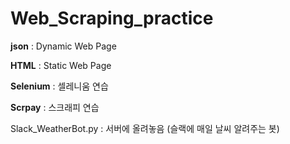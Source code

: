 # Web_Scraping_practice

**json** : Dynamic Web Page

**HTML** : Static Web Page

**Selenium** : 셀레니움 연습

**Scrpay** : 스크래피 연습


Slack_WeatherBot.py : 서버에 올려놓음 (슬랙에 매일 날씨 알려주는 봇)
